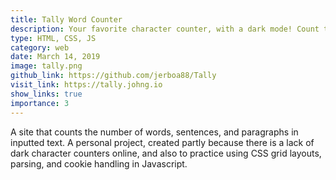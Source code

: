 ```yaml
---
title: Tally Word Counter
description: Your favorite character counter, with a dark mode! Count the number of words, sentences, and paragraphs in your text instantly.
type: HTML, CSS, JS
category: web
date: March 14, 2019
image: tally.png
github_link: https://github.com/jerboa88/Tally
visit_link: https://tally.johng.io
show_links: true
importance: 3
---
```

A site that counts the number of words, sentences, and paragraphs in inputted text. A personal project,
created partly because there is a lack of dark character counters online, and also to practice using CSS grid
layouts, parsing, and cookie handling in Javascript.
